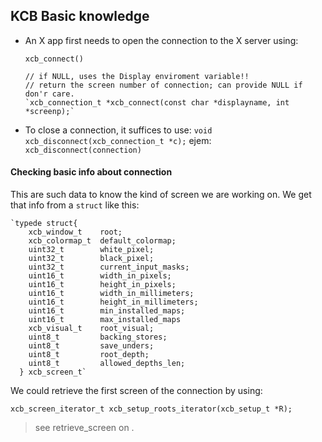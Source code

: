 ## __KCB__ Basic knowledge 

- An X app first needs to open the connection to the X server using:

  `xcb_connect()`

      // if NULL, uses the Display enviroment variable!!
      // return the screen number of connection; can provide NULL if don'r care.
      `xcb_connection_t *xcb_connect(const char *displayname, int *screenp);`

- To close a connection, it suffices to use:
    `void xcb_disconnect(xcb_connection_t *c);` ejem: `xcb_disconnect(connection)`

#### Checking basic info about connection
This are such data to know the kind of screen we are working on. We get that
info from a `struct` like this:

    `typede struct{
        xcb_window_t    root;
        xcb_colormap_t  default_colormap;
        uint32_t        white_pixel;
        uint32_t        black_pixel;
        uint32_t        current_input_masks;
        uint16_t        width_in_pixels;
        uint16_t        height_in_pixels;
        uint16_t        width_in_millimeters;
        uint16_t        height_in_millimeters;
        uint16_t        min_installed_maps;
        uint16_t        max_installed_maps
        xcb_visual_t    root_visual;
        uint8_t         backing_stores;
        uint8_t         save_unders;
        uint8_t         root_depth;
        uint8_t         allowed_depths_len;
      } xcb_screen_t`

We could retrieve the first screen of the connection by using:

  `xcb_screen_iterator_t xcb_setup_roots_iterator(xcb_setup_t *R);`
> see retrieve_screen on .

